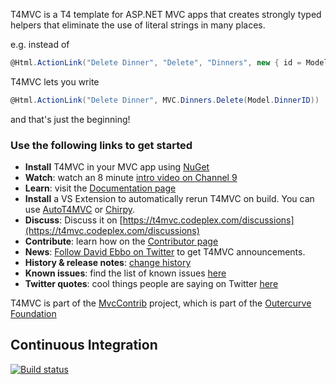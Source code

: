 T4MVC is a T4 template for ASP.NET MVC apps that creates strongly typed helpers that eliminate the use of literal strings in many places.

e.g. instead of

````c#
@Html.ActionLink("Delete Dinner", "Delete", "Dinners", new { id = Model.DinnerID }, null)
````

T4MVC lets you write

````c#
@Html.ActionLink("Delete Dinner", MVC.Dinners.Delete(Model.DinnerID))
````

and that's just the beginning!

### Use the following links to get started

*   **Install** T4MVC in your MVC app using [NuGet](http://nuget.org)
*   **Watch**: watch an 8 minute [intro video on Channel 9](http://channel9.msdn.com/posts/jongalloway/Jon-Takes-Five-with-David-Ebbo-on-T4MVC/)
*   **Learn**: visit the [Documentation page](https://t4mvc.codeplex.com/documentation)
*   **Install** a VS Extension to automatically rerun T4MVC on build. You can use [AutoT4MVC](http://visualstudiogallery.msdn.microsoft.com/8d820b76-9fc4-429f-a95f-e68ed7d3111a) or [Chirpy](http://chirpy.codeplex.com/).
*   **Discuss**: Discuss it on [https://t4mvc.codeplex.com/discussions](https://t4mvc.codeplex.com/discussions)
*   **Contribute**: learn how on the [Contributor page](/wikipage?title=T4MVC_contrib&amp;referringTitle=Home "T4MVC_contrib&amp;referringTitle=Home")
*   **News**: [Follow David Ebbo on Twitter](http://twitter.com/davidebbo/) to get T4MVC announcements.
*   **History &amp; release notes**: [change history](/wikipage?title=T4MVC_History&amp;referringTitle=Home "T4MVC_History&amp;referringTitle=Home")
*   **Known issues**: find the list of known issues [here](/wikipage?title=T4MVC_KnownIssues&amp;referringTitle=Home "T4MVC_KnownIssues&amp;referringTitle=Home")
*   **Twitter quotes**: cool things people are saying on Twitter [here](/wikipage?title=T4MVC_Twitter&amp;referringTitle=Home "T4MVC_Twitter&amp;referringTitle=Home")

T4MVC is part of the [MvcContrib](http://mvccontrib.codeplex.com) project, which is part of the [Outercurve Foundation](http://www.outercurve.org/)

## Continuous Integration

[![Build status](https://ci.appveyor.com/api/projects/status/11451mttjts8003t?svg=true)](https://ci.appveyor.com/project/T4MVC/t4mvc)


